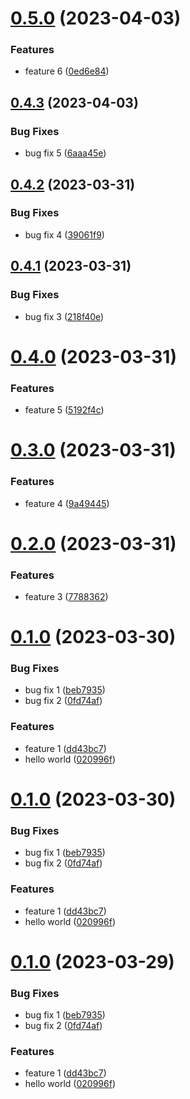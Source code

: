# [0.5.0](https://gitlab.com/opalmedapps/qplus/compare/test0.4.3...test0.5.0) (2023-04-03)


### Features

* feature 6 ([0ed6e84](https://gitlab.com/opalmedapps/qplus/commit/0ed6e842a79acb189d64999931e574af3ffdf050))

## [0.4.3](https://gitlab.com/opalmedapps/qplus/compare/test0.4.2...test0.4.3) (2023-04-03)


### Bug Fixes

* bug fix 5 ([6aaa45e](https://gitlab.com/opalmedapps/qplus/commit/6aaa45e2dda2c8b9958590d1c843eabed4e49d6b))

## [0.4.2](https://gitlab.com/opalmedapps/qplus/compare/test0.4.1...test0.4.2) (2023-03-31)


### Bug Fixes

* bug fix 4 ([39061f9](https://gitlab.com/opalmedapps/qplus/commit/39061f9e1ecb74562b94a2a91f2134908afe2612))

## [0.4.1](https://gitlab.com/opalmedapps/qplus/compare/test0.4.0...test0.4.1) (2023-03-31)


### Bug Fixes

* bug fix 3 ([218f40e](https://gitlab.com/opalmedapps/qplus/commit/218f40ea8a4059a3a0379a0d3f3f27710be1a2f3))

# [0.4.0](https://gitlab.com/opalmedapps/qplus/compare/test0.3.0...test0.4.0) (2023-03-31)


### Features

* feature 5 ([5192f4c](https://gitlab.com/opalmedapps/qplus/commit/5192f4c1644ce1daee6fcefae862d62c12934efa))

# [0.3.0](https://gitlab.com/opalmedapps/qplus/compare/test0.2.0...test0.3.0) (2023-03-31)


### Features

* feature 4 ([9a49445](https://gitlab.com/opalmedapps/qplus/commit/9a494454995169b3d9605890e7e5d8a562af82e2))

# [0.2.0](https://gitlab.com/opalmedapps/qplus/compare/test0.1.0...test0.2.0) (2023-03-31)


### Features

* feature 3 ([7788362](https://gitlab.com/opalmedapps/qplus/commit/77883629fbfaacb7bba800f0293a2846f73fb219))

# [0.1.0](https://gitlab.com/opalmedapps/qplus/compare/test0.0.1...test0.1.0) (2023-03-30)


### Bug Fixes

* bug fix 1 ([beb7935](https://gitlab.com/opalmedapps/qplus/commit/beb793513b086589e4be32701ab1cbef02ec776f))
* bug fix 2 ([0fd74af](https://gitlab.com/opalmedapps/qplus/commit/0fd74afd1530f35cd3e6bce65c62c69fff61a8ab))


### Features

* feature 1 ([dd43bc7](https://gitlab.com/opalmedapps/qplus/commit/dd43bc7985fbbe98721e6d171d642da453de758c))
* hello world ([020996f](https://gitlab.com/opalmedapps/qplus/commit/020996f4c8e823b6da9764f0abcd41c6112e2419))

# [0.1.0](https://gitlab.com/opalmedapps/qplus/compare/test0.0.1...test0.1.0) (2023-03-30)


### Bug Fixes

* bug fix 1 ([beb7935](https://gitlab.com/opalmedapps/qplus/commit/beb793513b086589e4be32701ab1cbef02ec776f))
* bug fix 2 ([0fd74af](https://gitlab.com/opalmedapps/qplus/commit/0fd74afd1530f35cd3e6bce65c62c69fff61a8ab))


### Features

* feature 1 ([dd43bc7](https://gitlab.com/opalmedapps/qplus/commit/dd43bc7985fbbe98721e6d171d642da453de758c))
* hello world ([020996f](https://gitlab.com/opalmedapps/qplus/commit/020996f4c8e823b6da9764f0abcd41c6112e2419))

# [0.1.0](https://gitlab.com/opalmedapps/qplus/compare/test0.0.1...test0.1.0) (2023-03-29)


### Bug Fixes

* bug fix 1 ([beb7935](https://gitlab.com/opalmedapps/qplus/commit/beb793513b086589e4be32701ab1cbef02ec776f))
* bug fix 2 ([0fd74af](https://gitlab.com/opalmedapps/qplus/commit/0fd74afd1530f35cd3e6bce65c62c69fff61a8ab))


### Features

* feature 1 ([dd43bc7](https://gitlab.com/opalmedapps/qplus/commit/dd43bc7985fbbe98721e6d171d642da453de758c))
* hello world ([020996f](https://gitlab.com/opalmedapps/qplus/commit/020996f4c8e823b6da9764f0abcd41c6112e2419))

